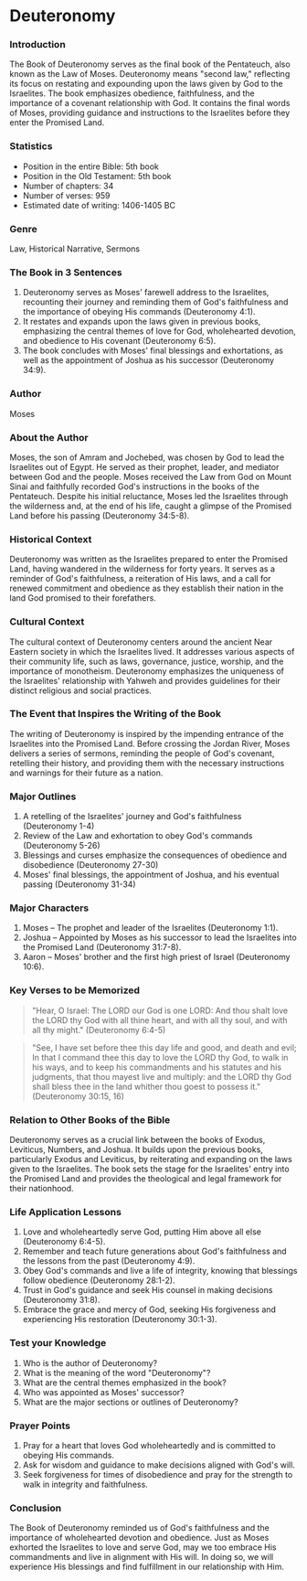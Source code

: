 # Deuteronomy

### Introduction

The Book of Deuteronomy serves as the final book of the Pentateuch, also known as the Law of Moses. Deuteronomy means "second law," reflecting its focus on restating and expounding upon the laws given by God to the Israelites. The book emphasizes obedience, faithfulness, and the importance of a covenant relationship with God. It contains the final words of Moses, providing guidance and instructions to the Israelites before they enter the Promised Land.

### Statistics

* Position in the entire Bible: 5th book
* Position in the Old Testament: 5th book
* Number of chapters: 34
* Number of verses: 959
* Estimated date of writing: 1406-1405 BC

### Genre

Law, Historical Narrative, Sermons

### The Book in 3 Sentences

1. Deuteronomy serves as Moses' farewell address to the Israelites, recounting their journey and reminding them of God's faithfulness and the importance of obeying His commands (Deuteronomy 4:1).
2. It restates and expands upon the laws given in previous books, emphasizing the central themes of love for God, wholehearted devotion, and obedience to His covenant (Deuteronomy 6:5).
3. The book concludes with Moses' final blessings and exhortations, as well as the appointment of Joshua as his successor (Deuteronomy 34:9).

### Author

Moses

### About the Author

Moses, the son of Amram and Jochebed, was chosen by God to lead the Israelites out of Egypt. He served as their prophet, leader, and mediator between God and the people. Moses received the Law from God on Mount Sinai and faithfully recorded God's instructions in the books of the Pentateuch. Despite his initial reluctance, Moses led the Israelites through the wilderness and, at the end of his life, caught a glimpse of the Promised Land before his passing (Deuteronomy 34:5-8).

### Historical Context

Deuteronomy was written as the Israelites prepared to enter the Promised Land, having wandered in the wilderness for forty years. It serves as a reminder of God's faithfulness, a reiteration of His laws, and a call for renewed commitment and obedience as they establish their nation in the land God promised to their forefathers.

### Cultural Context

The cultural context of Deuteronomy centers around the ancient Near Eastern society in which the Israelites lived. It addresses various aspects of their community life, such as laws, governance, justice, worship, and the importance of monotheism. Deuteronomy emphasizes the uniqueness of the Israelites' relationship with Yahweh and provides guidelines for their distinct religious and social practices.

### The Event that Inspires the Writing of the Book

The writing of Deuteronomy is inspired by the impending entrance of the Israelites into the Promised Land. Before crossing the Jordan River, Moses delivers a series of sermons, reminding the people of God's covenant, retelling their history, and providing them with the necessary instructions and warnings for their future as a nation.

### Major Outlines

1. A retelling of the Israelites' journey and God's faithfulness (Deuteronomy 1-4)
2. Review of the Law and exhortation to obey God's commands (Deuteronomy 5-26)
3. Blessings and curses emphasize the consequences of obedience and disobedience (Deuteronomy 27-30)
4. Moses' final blessings, the appointment of Joshua, and his eventual passing (Deuteronomy 31-34)

### Major Characters

1. Moses – The prophet and leader of the Israelites (Deuteronomy 1:1).&#x20;
2. Joshua – Appointed by Moses as his successor to lead the Israelites into the Promised Land (Deuteronomy 31:7-8).&#x20;
3. Aaron – Moses' brother and the first high priest of Israel (Deuteronomy 10:6).

### Key Verses to be Memorized

> "Hear, O Israel: The LORD our God is one LORD: And thou shalt love the LORD thy God with all thine heart, and with all thy soul, and with all thy might." (Deuteronomy 6:4-5)

> "See, I have set before thee this day life and good, and death and evil; In that I command thee this day to love the LORD thy God, to walk in his ways, and to keep his commandments and his statutes and his judgments, that thou mayest live and multiply: and the LORD thy God shall bless thee in the land whither thou goest to possess it." (Deuteronomy 30:15, 16)

### Relation to Other Books of the Bible

Deuteronomy serves as a crucial link between the books of Exodus, Leviticus, Numbers, and Joshua. It builds upon the previous books, particularly Exodus and Leviticus, by reiterating and expanding on the laws given to the Israelites. The book sets the stage for the Israelites' entry into the Promised Land and provides the theological and legal framework for their nationhood.

### Life Application Lessons

1. Love and wholeheartedly serve God, putting Him above all else (Deuteronomy 6:4-5).
2. Remember and teach future generations about God's faithfulness and the lessons from the past (Deuteronomy 4:9).
3. Obey God's commands and live a life of integrity, knowing that blessings follow obedience (Deuteronomy 28:1-2).
4. Trust in God's guidance and seek His counsel in making decisions (Deuteronomy 31:8).
5. Embrace the grace and mercy of God, seeking His forgiveness and experiencing His restoration (Deuteronomy 30:1-3).

### Test your Knowledge

1. Who is the author of Deuteronomy?
2. What is the meaning of the word "Deuteronomy"?
3. What are the central themes emphasized in the book?
4. Who was appointed as Moses' successor?
5. What are the major sections or outlines of Deuteronomy?

### Prayer Points

1. Pray for a heart that loves God wholeheartedly and is committed to obeying His commands.
2. Ask for wisdom and guidance to make decisions aligned with God's will.
3. Seek forgiveness for times of disobedience and pray for the strength to walk in integrity and faithfulness.

### Conclusion

The Book of Deuteronomy reminded us of God's faithfulness and the importance of wholehearted devotion and obedience. Just as Moses exhorted the Israelites to love and serve God, may we too embrace His commandments and live in alignment with His will. In doing so, we will experience His blessings and find fulfillment in our relationship with Him.

